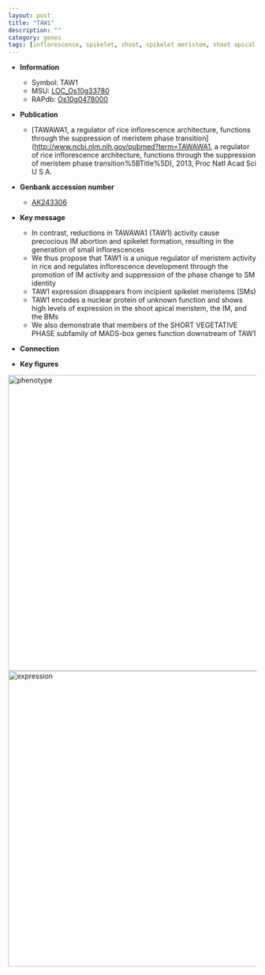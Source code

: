 ```yaml
---
layout: post
title: "TAW1"
description: ""
category: genes
tags: [inflorescence, spikelet, shoot, spikelet meristem, shoot apical meristem, meristem, vegetative]
---
```


* **Information**  
    + Symbol: TAW1  
    + MSU: [LOC_Os10g33780](http://rice.plantbiology.msu.edu/cgi-bin/ORF_infopage.cgi?orf=LOC_Os10g33780)  
    + RAPdb: [Os10g0478000](http://rapdb.dna.affrc.go.jp/viewer/gbrowse_details/irgsp1?name=Os10g0478000)  

* **Publication**  
    + [TAWAWA1, a regulator of rice inflorescence architecture, functions through the suppression of meristem phase transition](http://www.ncbi.nlm.nih.gov/pubmed?term=TAWAWA1, a regulator of rice inflorescence architecture, functions through the suppression of meristem phase transition%5BTitle%5D), 2013, Proc Natl Acad Sci U S A.

* **Genbank accession number**  
    + [AK243306](http://www.ncbi.nlm.nih.gov/nuccore/AK243306)

* **Key message**  
    + In contrast, reductions in TAWAWA1 (TAW1) activity cause precocious IM abortion and spikelet formation, resulting in the generation of small inflorescences
    + We thus propose that TAW1 is a unique regulator of meristem activity in rice and regulates inflorescence development through the promotion of IM activity and suppression of the phase change to SM identity
    + TAW1 expression disappears from incipient spikelet meristems (SMs)
    + TAW1 encodes a nuclear protein of unknown function and shows high levels of expression in the shoot apical meristem, the IM, and the BMs
    + We also demonstrate that members of the SHORT VEGETATIVE PHASE subfamily of MADS-box genes function downstream of TAW1

* **Connection**  

* **Key figures**  
<img src="https://funricegenes.github.io/images/TAW1.pheno.png" alt="phenotype"  style="width: 600px;"/>

<img src="https://funricegenes.github.io/images/TAW1.exp.png" alt="expression"  style="width: 600px;"/>


